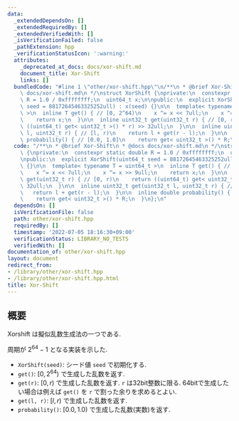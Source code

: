 ```yaml
---
data:
  _extendedDependsOn: []
  _extendedRequiredBy: []
  _extendedVerifiedWith: []
  _isVerificationFailed: false
  _pathExtension: hpp
  _verificationStatusIcon: ':warning:'
  attributes:
    _deprecated_at_docs: docs/xor-shift.md
    document_title: Xor-Shift
    links: []
  bundledCode: "#line 1 \"other/xor-shift.hpp\"\n/**\n * @brief Xor-Shift\n * @docs\
    \ docs/xor-shift.md\n */\nstruct XorShift {\nprivate:\n  constexpr static double\
    \ R = 1.0 / 0xffffffff;\n  uint64_t x;\n\npublic:\n  explicit XorShift(uint64_t\
    \ seed = 88172645463325252ull) : x(seed) {}\n\n  template< typename T = uint64_t\
    \ >\n  inline T get() { // [0, 2^64)\n    x ^= x << 7ull;\n    x ^= x >> 9ull;\n\
    \    return x;\n  }\n\n  inline uint32_t get(uint32_t r) { // [0, r)\n    return\
    \ ((uint64_t) get< uint32_t >() * r) >> 32ull;\n  }\n\n  inline uint32_t get(uint32_t\
    \ l, uint32_t r) { // [l, r)\n    return l + get(r - l);\n  }\n\n  inline double\
    \ probability() { // [0.0, 1.0]\n    return get< uint32_t >() * R;\n  }\n};\n"
  code: "/**\n * @brief Xor-Shift\n * @docs docs/xor-shift.md\n */\nstruct XorShift\
    \ {\nprivate:\n  constexpr static double R = 1.0 / 0xffffffff;\n  uint64_t x;\n\
    \npublic:\n  explicit XorShift(uint64_t seed = 88172645463325252ull) : x(seed)\
    \ {}\n\n  template< typename T = uint64_t >\n  inline T get() { // [0, 2^64)\n\
    \    x ^= x << 7ull;\n    x ^= x >> 9ull;\n    return x;\n  }\n\n  inline uint32_t\
    \ get(uint32_t r) { // [0, r)\n    return ((uint64_t) get< uint32_t >() * r) >>\
    \ 32ull;\n  }\n\n  inline uint32_t get(uint32_t l, uint32_t r) { // [l, r)\n \
    \   return l + get(r - l);\n  }\n\n  inline double probability() { // [0.0, 1.0]\n\
    \    return get< uint32_t >() * R;\n  }\n};\n"
  dependsOn: []
  isVerificationFile: false
  path: other/xor-shift.hpp
  requiredBy: []
  timestamp: '2022-07-05 18:16:30+09:00'
  verificationStatus: LIBRARY_NO_TESTS
  verifiedWith: []
documentation_of: other/xor-shift.hpp
layout: document
redirect_from:
- /library/other/xor-shift.hpp
- /library/other/xor-shift.hpp.html
title: Xor-Shift
---
```

## 概要
Xorshift は擬似乱数生成法の一つである.

周期が $2^{64}-1$ となる実装を示した.

* `XorShift(seed)`: シード値 `seed` で初期化する.
* `get()`: $[0, 2^{64})$ で生成した乱数を返す.
* `get(r)`: $[0, r)$ で生成した乱数を返す. `r` は32bit整数に限る. 64bitで生成したい場合は例えば `get()` を `r` で割った余りを求めるとよい.
* `get(l, r)`: $[l, r)$ で生成した乱数を返す.
* `probability()`: $[0.0, 1.0)$ で生成した乱数(実数)を返す.
